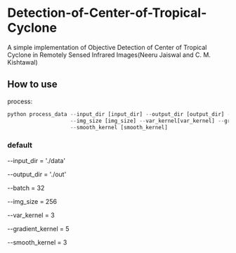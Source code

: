 # Detection-of-Center-of-Tropical-Cyclone
A simple implementation of Objective Detection of Center of Tropical Cyclone in Remotely Sensed Infrared Images(Neeru Jaiswal and C. M. Kishtawal)

## How to use

process:
```python
python process_data --input_dir [input_dir] --output_dir [output_dir] --batch [batch] \
                    --img_size [img_size] --var_kernel[var_kernel] --gradient_kernel [gradient_kernel] \
                    --smooth_kernel [smooth_kernel]
```

### default
  --input_dir       = './data'
  
  --output_dir      = './out'
  
  --batch           = 32
  
  --img_size        = 256
  
  --var_kernel      = 3
  
  --gradient_kernel = 5
  
  --smooth_kernel   = 3
